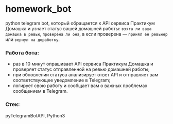 # homework_bot
python telegram bot, который обращается к API сервиса Практикум Домашка и узнает статус вашей домашней работы: 
`взята ли ваша домашка в ревью`, 
`проверена ли она`, 
а если проверена — `принял её ревьюер` или `вернул на доработку`.

### Работа бота:
- раз в 10 минут опрашивает API сервиса Практикум Домашка и проверяет статус отправленной на ревью домашней работы;
- при обновлении статуса анализирует ответ API и отправляет вам соответствующее уведомление в Telegram;
- логирует свою работу и сообщает вам о важных проблемах сообщением в Telegram.

### Стек:
pyTelegramBotAPI, Python3
